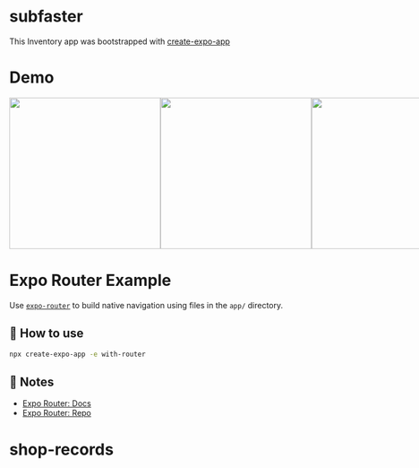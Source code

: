 # subfaster
<p>
This Inventory app was bootstrapped with <a href="https://docs.expo.dev/">create-expo-app</a>
</p>

# Demo
<p style='display: flex;'>
<img width="270px" object-fit="contain" src="https://github.com/talkcurrent/subfaster/blob/main/demo/1.PNG"/>
<img width="270px" object-fit="contain" src="https://github.com/talkcurrent/subfaster/blob/main/demo/2.PNG"/>
<img width="270px" object-fit="contain" src="https://github.com/talkcurrent/subfaster/blob/main/demo/3.PNG"/>
<img width="270px" object-fit="contain" src="https://github.com/talkcurrent/subfaster/blob/main/demo/4.PNG"/>
<img width="270px" object-fit="contain" src="https://github.com/talkcurrent/subfaster/blob/main/demo/5.PNG"/>
<img width="270px" object-fit="contain" src="https://github.com/talkcurrent/subfaster/blob/main/demo/6.PNG"/>
<img width="270px" object-fit="contain" src="https://github.com/talkcurrent/subfaster/blob/main/demo/7.PNG"/>
<img width="270px" object-fit="contain" src="https://github.com/talkcurrent/subfaster/blob/main/demo/8.PNG"/>
</p>

# Expo Router Example

Use [`expo-router`](https://expo.github.io/router) to build native navigation using files in the `app/` directory.

## 🚀 How to use

```sh
npx create-expo-app -e with-router
```

## 📝 Notes

- [Expo Router: Docs](https://expo.github.io/router)
- [Expo Router: Repo](https://github.com/expo/router)
# shop-records
